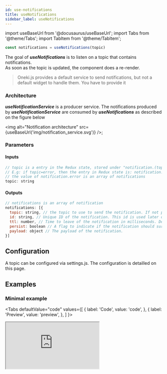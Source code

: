 ```yaml
---
id: use-notifications
title: useNotifications
sidebar_label: useNotifications
---
```

import useBaseUrl from '@docusaurus/useBaseUrl';
import Tabs from '@theme/Tabs';
import TabItem from '@theme/TabItem';

```javascript
const notifications = useNotifications(topic)
```
The goal of ***useNotifications*** is to listen on a topic that contains notifications.<br/>
As soon as the topic is updated, the component does a re-render.

> Oneki.js provides a default service to send notifications, but not a default widget to handle them. You have to provide it

### Architecture
***useNotificationService*** is a producer service. The notifications produced by ***useNotificationService*** are consumed by ***useNotifications*** as described on the figure below

<img alt="Notification architecture" src={useBaseUrl('img/notification_service.svg')} />;

### Parameters
#### Inputs
```javascript
// topic is a entry in the Redux state, stored under "notification.(topic)"
// E.g: if topic=error, then the entry in Redux state is: notification.error
// the value of notification.error is an array of notifications
topic: string
```
#### Outputs
```javascript
// notifications is an array of notification
notifications: [{
  topic: string, // the topic to use to send the notification. If not present, topic=default
  id: string, // Unique ID of the notification. This id is used later on to remove the notification from the Redux state. If no ID is provided, the service will autogenerated one.
  ttl: number, // Time to leave of the notification in milliseconds. Default value=0 (means no expiration)
  persist: boolean // A flag to indicate if the notification should survive after a route change. Default value=true
  payload: object // The payload of the notification.
}]
```
## Configuration
A topic can be configured via settings.js. The configuration is detailled on this page.

## Examples
### Minimal example
<Tabs
  defaultValue="code"
  values={[
    { label: 'Code', value: 'code', },
    { label: 'Preview', value: 'preview', },
  ]
}>

<TabItem value="code">
  <iframe
    src="https://codesandbox.io/embed/use-notification-service-tswy1?fontsize=14&hidenavigation=1&module=%2Fsrc%2FNotification.js&theme=dark&view=editor"
    style={{width:'100%', height:'1500px', border:0, bordeRadius: '4px', overflow:'hidden'}}
    title="onekijs-basic-app"
    allow="geolocation; microphone; camera; midi; vr; accelerometer; gyroscope; payment; ambient-light-sensor; encrypted-media; usb"
    sandbox="allow-modals allow-forms allow-popups allow-scripts allow-same-origin" />
</TabItem>
<TabItem value="preview">
  <iframe
    src="https://codesandbox.io/embed/use-notification-service-tswy1?fontsize=14&hidenavigation=1&module=%2Fsrc%2FNotification.js&theme=dark&view=preview"
    style={{width:'100%', height:'1500px', border:0, bordeRadius: '4px', overflow:'hidden'}}
    title="onekijs-basic-app"
    allow="geolocation; microphone; camera; midi; vr; accelerometer; gyroscope; payment; ambient-light-sensor; encrypted-media; usb"
    sandbox="allow-modals allow-forms allow-popups allow-scripts allow-same-origin" />
</TabItem>
</Tabs>
